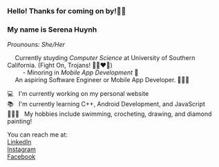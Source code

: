 <!DOCTYPE html>
<html>
  <h3>
    Hello! Thanks for coming on by!👋🏻 </br>
  </h3>
  <h3> My name is <strong>Serena Huynh</strong> </h3>
  <p> <em>Prounouns: She/Her</em> </p>
  
  <p>
    &emsp; Currently stuyding <em>Computer Science</em> at University of Southern California. (Fight On, Trojans! ✌🏻❤️💛) </br>
    &emsp; &emsp; - Minoring in <em>Mobile App Development</em> 📱 </br>
    &emsp; An aspiring Software Engineer or Mobile App Developer. 👩🏻‍💻
  </p>
  <p>
  💻 &nbsp; I'm currently working on my personal website </br>
  📚 &nbsp; I'm currently learning C++, Android Development, and JavaScript </br>
  🙋🏻‍♀️ &nbsp; My hobbies include swimming, crocheting, drawing, and diamond painting! </br>    
  </p>
  <p>
  You can reach me at: <br>
  <a href = "https://www.linkedin.com/in/serenahuynh/" target = "_blank"> LinkedIn </a> </br>
  <a href = "https://www.instagram.com/serenahuyn/" target = "_blank"> Instagram </a> </br>
  <a href = "https://www.facebook.com/serenahuyn/" target = "_blank"> Facebook </a> </br>
  
  </p>
  </html>
